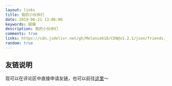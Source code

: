 ```yaml
---
layout: links
title: 我的小伙伴们
date: 2019-06-21 13:06:06
keywords: 链接
description: 我的小伙伴们
comments: true
links: https://cdn.jsdelivr.net/gh/Melanie618/CDN@v1.2.1/json/friends.json
random: true
---
```


<!-- <details>
<summary>神隐</summary>

```yaml

```

</details> -->

## 友链说明

现可以在评论区中直接申请友链，也可以前往[这里](https://github.com/Melanie618/Melanie618.github.io/issues/5)～
